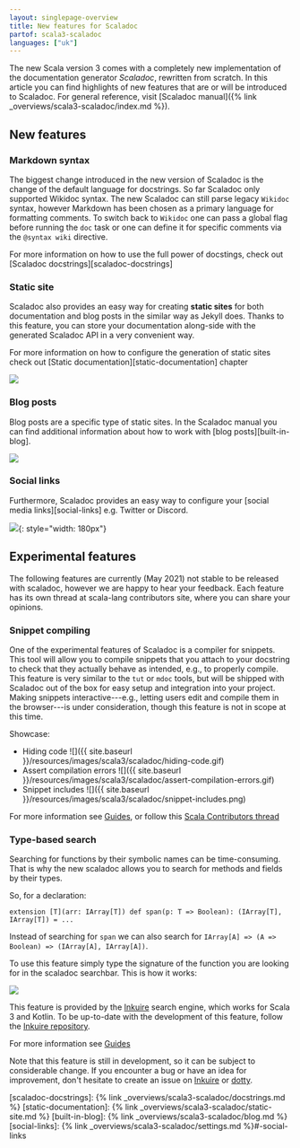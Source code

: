 ```yaml
---
layout: singlepage-overview
title: New features for Scaladoc
partof: scala3-scaladoc
languages: ["uk"]
---
```


The new Scala version 3 comes with a completely new implementation of the documentation generator _Scaladoc_, rewritten from scratch. 
In this article you can find highlights of new features that are or will be introduced to Scaladoc.
For general reference, visit [Scaladoc manual]({% link _overviews/scala3-scaladoc/index.md %}).

## New features

### Markdown syntax

The biggest change introduced in the new version of Scaladoc is the change of the default language for docstrings. So far Scaladoc only supported Wikidoc syntax.
The new Scaladoc can still parse legacy `Wikidoc` syntax, however Markdown has been chosen as a primary language for formatting comments.
To switch back to `Wikidoc` one can pass a global flag before running the `doc` task or one can define it for specific comments via the `@syntax wiki` directive.

For more information on how to use the full power of docstings, check out [Scaladoc docstrings][scaladoc-docstrings]


### Static site

Scaladoc also provides an easy way for creating **static sites** for both documentation and blog posts in the similar way as Jekyll does.
Thanks to this feature, you can store your documentation along-side with the generated Scaladoc API in a very convenient way.

For more information on how to configure the generation of static sites check out [Static documentation][static-documentation] chapter

![](../../resources/images/scala3/scaladoc/static-site.png)

### Blog posts

Blog posts are a specific type of static sites. In the Scaladoc manual you can find additional information about how to work with [blog posts][built-in-blog].

![](../../resources/images/scala3/scaladoc/blog-post.png)

### Social links

Furthermore, Scaladoc provides an easy way to configure your [social media links][social-links] e.g. Twitter or Discord.

![](../../resources/images/scala3/scaladoc/social-links.png){: style="width: 180px"}

## Experimental features

The following features are currently (May 2021) not stable to be released with scaladoc, however we are happy to hear your feedback. Each feature has its own thread at scala-lang contributors site, where you can share your opinions.

### Snippet compiling

One of the experimental features of Scaladoc is a compiler for snippets. This tool will allow you to compile snippets that you attach to your docstring
to check that they actually behave as intended, e.g., to properly compile. This feature is very similar to the `tut` or `mdoc` tools, 
but will be shipped with Scaladoc out of the box for easy setup and integration into your project. Making snippets interactive---e.g., letting users edit and compile them in the browser---is under consideration, though this feature is not in scope at this time.

Showcase:
* Hiding code ![]({{ site.baseurl }}/resources/images/scala3/scaladoc/hiding-code.gif)
* Assert compilation errors ![]({{ site.baseurl }}/resources/images/scala3/scaladoc/assert-compilation-errors.gif)
* Snippet includes ![]({{ site.baseurl }}/resources/images/scala3/scaladoc/snippet-includes.png)

For more information see [Guides](/scala3/guides/scaladoc/snippet-compiler.html), or follow this [Scala Contributors thread](https://contributors.scala-lang.org/t/snippet-validation-in-scaladoc-for-scala-3/4976)

### Type-based search

Searching for functions by their symbolic names can be time-consuming.
That is why the new scaladoc allows you to search for methods and fields by their types.


So, for a declaration:
```
extension [T](arr: IArray[T]) def span(p: T => Boolean): (IArray[T], IArray[T]) = ...
```
Instead of searching for `span` we can also search for `IArray[A] => (A => Boolean) => (IArray[A], IArray[A])`.

To use this feature simply type the signature of the function you are looking for in the scaladoc searchbar. This is how it works:

![](../../resources/images/scala3/scaladoc/inkuire-1.0.0-M2_js_flatMap.gif)

This feature is provided by the [Inkuire](https://github.com/VirtusLab/Inkuire) search engine, which works for Scala 3 and Kotlin. To be up-to-date with the development of this feature, follow the [Inkuire repository](https://github.com/VirtusLab/Inkuire).

For more information see [Guides](/scala3/guides/scaladoc/search-engine.html)

Note that this feature is still in development, so it can be subject to considerable change.
If you encounter a bug or have an idea for improvement, don't hesitate to create an issue on [Inkuire](https://github.com/VirtusLab/Inkuire/issues/new) or [dotty](https://github.com/lampepfl/dotty/issues/new).

[scaladoc-docstrings]: {% link _overviews/scala3-scaladoc/docstrings.md %}
[static-documentation]: {% link _overviews/scala3-scaladoc/static-site.md %}
[built-in-blog]: {% link _overviews/scala3-scaladoc/blog.md %}
[social-links]: {% link _overviews/scala3-scaladoc/settings.md %}#-social-links
